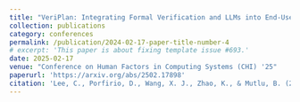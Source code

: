 ```yaml
---
title: "VeriPlan: Integrating Formal Verification and LLMs into End-User Planning"
collection: publications
category: conferences
permalink: /publication/2024-02-17-paper-title-number-4
# excerpt: 'This paper is about fixing template issue #693.'
date: 2025-02-17
venue: "Conference on Human Factors in Computing Systems (CHI) '25"
paperurl: 'https://arxiv.org/abs/2502.17898'
citation: 'Lee, C., Porfirio, D., Wang, X. J., Zhao, K., & Mutlu, B. (2025). VeriPlan: Integrating Formal Verification and LLMs into End-User Planning. arXiv preprint arXiv:2502.17898.'
---
```


<!-- The contents above will be part of a list of publications, if the user clicks the link for the publication than the contents of section will be rendered as a full page, allowing you to provide more information about the paper for the reader. When publications are displayed as a single page, the contents of the above "citation" field will automatically be included below this section in a smaller font. -->
